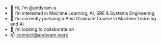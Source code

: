 - 👋 Hi, I’m @andyram-s
- 👀 I’m interested in Machine Learning, AI, SRE & Systems Engineering
- 🌱 I’m currently pursuing a Post Graduate Course in Machine Learning and AI
- 💞️ I’m looking to collaborate on 
- 📫 connect@andyram.work

<!---
andyram1685/andyram1685 is a ✨ special ✨ repository because its `README.md` (this file) appears on your GitHub profile.
You can click the Preview link to take a look at your changes.
--->

